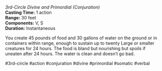*3rd-Circle Divine and Primordial (Conjuration)*  
**Casting Time:** 1 action  
**Range:** 30 feet  
**Components:** V, S  
**Duration:** Instantaneous

You create 45 pounds of food and 30 gallons of water on the ground or in containers within range, enough to sustain up to twenty Large or smaller creatures for 24 hours. The food is bland but nourishing but spoils if uneaten after 24 hours. The water is clean and doesn’t go bad.

#3rd-circle #action #conjuration #divine #primordial #somatic #verbal
